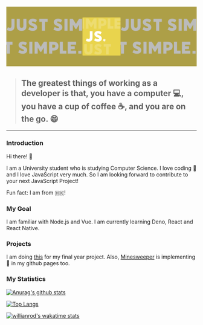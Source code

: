 ![img](./public/jswildcards-banner.png)

> ## The greatest things of working as a developer is that, you have a computer :computer:, you have a cup of coffee :coffee:, and you are on the go. :smile:

---

### Introduction

Hi there! :wave:

I am a University student who is studying Computer Science. I love coding :smiling_face_with_three_hearts: and I love JavaScript very much. So I am looking forward to contribute to your next JavaScript Project!

Fun fact: I am from :hong_kong:!

### My Goal

I am familiar with Node.js and Vue. I am currently learning Deno, React and React Native.

### Projects
I am doing [this](https://github.com/users/jswildcards/projects/1) for my final year project. Also, [Minesweeper](https://jswildcards.github.io/side-projects/minesweeper) is implementing :hammer: in my github pages too.

### My Statistics

[![Anurag's github stats](https://github-readme-stats.vercel.app/api?username=jswildcards)](https://github.com/anuraghazra/github-readme-stats)

[![Top Langs](https://github-readme-stats.vercel.app/api/top-langs/?username=jswildcards)](https://github.com/anuraghazra/github-readme-stats)

[![willianrod's wakatime stats](https://github-readme-stats.vercel.app/api/wakatime?username=jswildcards)](https://github.com/anuraghazra/github-readme-stats)
